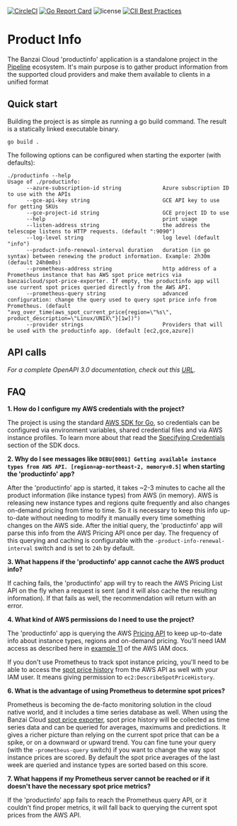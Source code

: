 
[![CircleCI](https://circleci.com/gh/banzaicloud/productinfo/tree/master.svg?style=shield)](https://circleci.com/gh/banzaicloud/productinfo/tree/master)
[![Go Report Card](https://goreportcard.com/badge/github.com/banzaicloud/productinfo)](https://goreportcard.com/report/github.com/banzaicloud/productinfo)
![license](http://img.shields.io/badge/license-Apache%20v2-orange.svg)
[![CII Best Practices](https://bestpractices.coreinfrastructure.org/projects/1651/badge)](https://bestpractices.coreinfrastructure.org/projects/1651)


# Product Info

The Banzai Cloud 'productinfo' application is a standalone project in the [Pipeline](https://github.com/banzaicloud/pipeline) ecosystem.
It's main purpose is to gather product information from the supported cloud providers and make them available to clients in a unified format

## Quick start

Building the project is as simple as running a go build command. The result is a statically linked executable binary.

```
go build .
```

The following options can be configured when starting the exporter (with defaults):

```
./productinfo --help
Usage of ./productinfo:
      --azure-subscription-id string             Azure subscription ID to use with the APIs
      --gce-api-key string                       GCE API key to use for getting SKUs
      --gce-project-id string                    GCE project ID to use
      --help                                     print usage
      --listen-address string                    the address the telescope listens to HTTP requests. (default ":9090")
      --log-level string                         log level (default "info")
      --product-info-renewal-interval duration   duration (in go syntax) between renewing the product information. Example: 2h30m (default 24h0m0s)
      --prometheus-address string                http address of a Prometheus instance that has AWS spot price metrics via banzaicloud/spot-price-exporter. If empty, the productinfo app will use current spot prices queried directly from the AWS API.
      --prometheus-query string                  advanced configuration: change the query used to query spot price info from Prometheus. (default "avg_over_time(aws_spot_current_price{region=\"%s\", product_description=\"Linux/UNIX\"}[1w])")
      --provider strings                         Providers that will be used with the productinfo app. (default [ec2,gce,azure])
```
 
## API calls

*For a complete OpenAPI 3.0 documentation, check out this [URL](https://editor.swagger.io/?url=https://raw.githubusercontent.com/banzaicloud/productinfo/master/docs/openapi/recommender.yaml).*


## FAQ

**1. How do I configure my AWS credentials with the project?**

The project is using the standard [AWS SDK for Go](https://aws.amazon.com/sdk-for-go/), so credentials can be configured via
environment variables, shared credential files and via AWS instance profiles. To learn more about that read the [Specifying Credentials](https://docs.aws.amazon.com/sdk-for-go/v1/developer-guide/configuring-sdk.html) section of the SDK docs.

**2. Why do I see messages like `DEBU[0001] Getting available instance types from AWS API. [region=ap-northeast-2, memory=0.5]` when starting the 'productinfo' app?**

After the 'productinfo' app is started, it takes ~2-3 minutes to cache all the product information (like instance types) from AWS (in memory).
AWS is releasing new instance types and regions quite frequently and also changes on-demand pricing from time to time.
So it is necessary to keep this info up-to-date without needing to modify it manually every time something changes on the AWS side.
After the initial query, the 'productinfo' app will parse this info from the AWS Pricing API once per day.
The frequency of this querying and caching is configurable with the `-product-info-renewal-interval` switch and is set to `24h` by default.

**3. What happens if the 'productinfo' app cannot cache the AWS product info?**

If caching fails, the 'productinfo' app will try to reach the AWS Pricing List API on the fly when a request is sent (and it will also cache the resulting information).
If that fails as well, the recommendation will return with an error.

**4. What kind of AWS permissions do I need to use the project?**

The 'productinfo' app is querying the AWS [Pricing API](https://aws.amazon.com/blogs/aws/aws-price-list-api-update-new-query-and-metadata-functions/) to keep up-to-date info
about instance types, regions and on-demand pricing.
You'll need IAM access as described here in [example 11](https://docs.aws.amazon.com/awsaccountbilling/latest/aboutv2/billing-permissions-ref.html#example-policy-pe-api) of the AWS IAM docs.

If you don't use Prometheus to track spot instance pricing, you'll need to be able to access the [spot price history](https://docs.aws.amazon.com/AWSEC2/latest/APIReference/API_DescribeSpotPriceHistory.html) from the AWS API as well with your IAM user.
It means giving permission to `ec2:DescribeSpotPriceHistory`.

**6. What is the advantage of using Prometheus to determine spot prices?**

Prometheus is becoming the de-facto monitoring solution in the cloud native world, and it includes a time series database as well.
When using the Banzai Cloud [spot price exporter](https://github.com/banzaicloud/spot-price-exporter), spot price history will be collected as time series data and
can be queried for averages, maximums and predictions.
It gives a richer picture than relying on the current spot price that can be a spike, or on a downward or upward trend.
You can fine tune your query (with the `-prometheus-query` switch) if you want to change the way spot instance prices are scored.
By default the spot price averages of the last week are queried and instance types are sorted based on this score.

**7. What happens if my Prometheus server cannot be reached or if it doesn't have the necessary spot price metrics?**

If the 'productinfo' app fails to reach the Prometheus query API, or it couldn't find proper metrics, it will fall back to querying the current spot prices from the AWS API.
